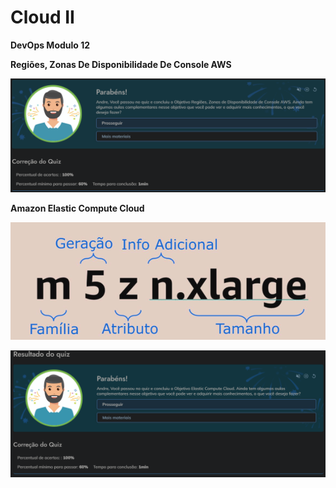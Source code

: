 # Cloud II

**DevOps Modulo 12**

**Regiões, Zonas De Disponibilidade De Console AWS**

![alt text](image.png)

**Amazon Elastic Compute Cloud**

![alt text](image-1.png)

![alt text](image-2.png)
